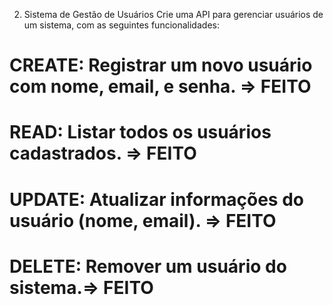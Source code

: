 2. Sistema de Gestão de Usuários
Crie uma API para gerenciar usuários de um sistema, com as seguintes funcionalidades:

# CREATE: Registrar um novo usuário com nome, email, e senha. => FEITO
# READ: Listar todos os usuários cadastrados. => FEITO
# UPDATE: Atualizar informações do usuário (nome, email). => FEITO
# DELETE: Remover um usuário do sistema.=> FEITO


